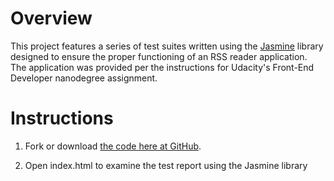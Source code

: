 # Overview

This project features a series of test suites written using the [Jasmine](http://jasmine.github.io/) library designed to ensure the proper functioning of an RSS reader application. The application was provided per the instructions for Udacity's Front-End Developer nanodegree assignment.

# Instructions

1. Fork or download [the code here at GitHub](https://github.com/b-ritter/frontend-nanodegree-feedreader).

2. Open index.html to examine the test report using the Jasmine library
